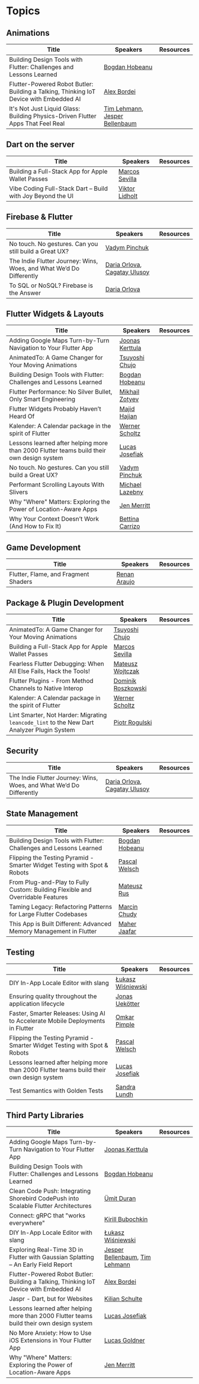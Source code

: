 # Topics


## Animations

| Title | Speakers | Resources |
| ----- | -------- | --------- |
| Building Design Tools with Flutter: Challenges and Lessons Learned | [Bogdan Hobeanu](https://github.com/bizz84/ftcon24eu_talks/blob/main/Speakers.md#bogdan-hobeanu) |  |
| Flutter-Powered Robot Butler: Building a Talking, Thinking IoT Device with Embedded AI | [Alex Bordei](https://github.com/bizz84/ftcon24eu_talks/blob/main/Speakers.md#alex-bordei) |  |
| It's Not Just Liquid Glass: Building Physics-Driven Flutter Apps That Feel Real | [Tim Lehmann](https://github.com/bizz84/ftcon24eu_talks/blob/main/Speakers.md#tim-lehmann), [Jesper Bellenbaum](https://github.com/bizz84/ftcon24eu_talks/blob/main/Speakers.md#jesper-bellenbaum) |  |
## Dart on the server

| Title | Speakers | Resources |
| ----- | -------- | --------- |
| Building a Full-Stack App for Apple Wallet Passes | [Marcos Sevilla](https://github.com/bizz84/ftcon24eu_talks/blob/main/Speakers.md#marcos-sevilla) |  |
| Vibe Coding Full-Stack Dart – Build with Joy Beyond the UI | [Viktor Lidholt](https://github.com/bizz84/ftcon24eu_talks/blob/main/Speakers.md#viktor-lidholt) |  |
## Firebase & Flutter

| Title | Speakers | Resources |
| ----- | -------- | --------- |
| No touch. No gestures. Can you still build a Great UX? | [Vadym Pinchuk](https://github.com/bizz84/ftcon24eu_talks/blob/main/Speakers.md#vadym-pinchuk) |  |
| The Indie Flutter Journey: Wins, Woes, and What We’d Do Differently | [Daria Orlova](https://github.com/bizz84/ftcon24eu_talks/blob/main/Speakers.md#daria-orlova), [Cagatay Ulusoy](https://github.com/bizz84/ftcon24eu_talks/blob/main/Speakers.md#cagatay-ulusoy) |  |
| To SQL or NoSQL? Firebase is the Answer | [Daria Orlova](https://github.com/bizz84/ftcon24eu_talks/blob/main/Speakers.md#daria-orlova) |  |
## Flutter Widgets & Layouts

| Title | Speakers | Resources |
| ----- | -------- | --------- |
| Adding Google Maps Turn-by-Turn Navigation to Your Flutter App | [Joonas Kerttula](https://github.com/bizz84/ftcon24eu_talks/blob/main/Speakers.md#joonas-kerttula) |  |
| AnimatedTo: A Game Changer for Your Moving Animations | [Tsuyoshi Chujo](https://github.com/bizz84/ftcon24eu_talks/blob/main/Speakers.md#tsuyoshi-chujo) |  |
| Building Design Tools with Flutter: Challenges and Lessons Learned | [Bogdan Hobeanu](https://github.com/bizz84/ftcon24eu_talks/blob/main/Speakers.md#bogdan-hobeanu) |  |
| Flutter Performance: No Silver Bullet, Only Smart Engineering | [Mikhail Zotyev](https://github.com/bizz84/ftcon24eu_talks/blob/main/Speakers.md#mikhail-zotyev) |  |
| Flutter Widgets Probably Haven’t Heard Of | [Majid Hajian](https://github.com/bizz84/ftcon24eu_talks/blob/main/Speakers.md#majid-hajian) |  |
| Kalender: A Calendar package in the spirit of Flutter | [Werner Scholtz](https://github.com/bizz84/ftcon24eu_talks/blob/main/Speakers.md#werner-scholtz) |  |
| Lessons learned after helping more than 2000 Flutter teams build their own design system | [Lucas Josefiak](https://github.com/bizz84/ftcon24eu_talks/blob/main/Speakers.md#lucas-josefiak) |  |
| No touch. No gestures. Can you still build a Great UX? | [Vadym Pinchuk](https://github.com/bizz84/ftcon24eu_talks/blob/main/Speakers.md#vadym-pinchuk) |  |
| Performant Scrolling Layouts With Slivers | [Michael Lazebny](https://github.com/bizz84/ftcon24eu_talks/blob/main/Speakers.md#michael-lazebny) |  |
| Why "Where" Matters: Exploring the Power of Location-Aware Apps | [Jen Merritt](https://github.com/bizz84/ftcon24eu_talks/blob/main/Speakers.md#jen-merritt) |  |
| Why Your Context Doesn’t Work (And How to Fix It) | [Bettina Carrizo](https://github.com/bizz84/ftcon24eu_talks/blob/main/Speakers.md#bettina-carrizo) |  |
## Game Development

| Title | Speakers | Resources |
| ----- | -------- | --------- |
| Flutter, Flame, and Fragment Shaders | [Renan Araujo](https://github.com/bizz84/ftcon24eu_talks/blob/main/Speakers.md#renan-araujo) |  |
## Package & Plugin Development

| Title | Speakers | Resources |
| ----- | -------- | --------- |
| AnimatedTo: A Game Changer for Your Moving Animations | [Tsuyoshi Chujo](https://github.com/bizz84/ftcon24eu_talks/blob/main/Speakers.md#tsuyoshi-chujo) |  |
| Building a Full-Stack App for Apple Wallet Passes | [Marcos Sevilla](https://github.com/bizz84/ftcon24eu_talks/blob/main/Speakers.md#marcos-sevilla) |  |
| Fearless Flutter Debugging: When All Else Fails, Hack the Tools! | [Mateusz Wojtczak](https://github.com/bizz84/ftcon24eu_talks/blob/main/Speakers.md#mateusz-wojtczak) |  |
| Flutter Plugins - From Method Channels to Native Interop | [Dominik Roszkowski](https://github.com/bizz84/ftcon24eu_talks/blob/main/Speakers.md#dominik-roszkowski) |  |
| Kalender: A Calendar package in the spirit of Flutter | [Werner Scholtz](https://github.com/bizz84/ftcon24eu_talks/blob/main/Speakers.md#werner-scholtz) |  |
| Lint Smarter, Not Harder: Migrating `leancode_lint` to the New Dart Analyzer Plugin System | [Piotr Rogulski](https://github.com/bizz84/ftcon24eu_talks/blob/main/Speakers.md#piotr-rogulski) |  |
## Security

| Title | Speakers | Resources |
| ----- | -------- | --------- |
| The Indie Flutter Journey: Wins, Woes, and What We’d Do Differently | [Daria Orlova](https://github.com/bizz84/ftcon24eu_talks/blob/main/Speakers.md#daria-orlova), [Cagatay Ulusoy](https://github.com/bizz84/ftcon24eu_talks/blob/main/Speakers.md#cagatay-ulusoy) |  |
## State Management

| Title | Speakers | Resources |
| ----- | -------- | --------- |
| Building Design Tools with Flutter: Challenges and Lessons Learned | [Bogdan Hobeanu](https://github.com/bizz84/ftcon24eu_talks/blob/main/Speakers.md#bogdan-hobeanu) |  |
| Flipping the Testing Pyramid - Smarter Widget Testing with Spot & Robots | [Pascal Welsch](https://github.com/bizz84/ftcon24eu_talks/blob/main/Speakers.md#pascal-welsch) |  |
| From Plug-and-Play to Fully Custom: Building Flexible and Overridable Features | [Mateusz Rus](https://github.com/bizz84/ftcon24eu_talks/blob/main/Speakers.md#mateusz-rus) |  |
| Taming Legacy: Refactoring Patterns for Large Flutter Codebases | [Marcin Chudy](https://github.com/bizz84/ftcon24eu_talks/blob/main/Speakers.md#marcin-chudy) |  |
| This App is Built Different: Advanced Memory Management in Flutter | [Maher Jaafar](https://github.com/bizz84/ftcon24eu_talks/blob/main/Speakers.md#maher-jaafar) |  |
## Testing

| Title | Speakers | Resources |
| ----- | -------- | --------- |
| DIY In-App Locale Editor with slang | [Łukasz Wiśniewski](https://github.com/bizz84/ftcon24eu_talks/blob/main/Speakers.md#łukasz-wiśniewski) |  |
| Ensuring quality throughout the application lifecycle | [Jonas Uekötter](https://github.com/bizz84/ftcon24eu_talks/blob/main/Speakers.md#jonas-uekötter) |  |
| Faster, Smarter Releases: Using AI to Accelerate Mobile Deployments in Flutter | [Omkar Pimple](https://github.com/bizz84/ftcon24eu_talks/blob/main/Speakers.md#omkar-pimple) |  |
| Flipping the Testing Pyramid - Smarter Widget Testing with Spot & Robots | [Pascal Welsch](https://github.com/bizz84/ftcon24eu_talks/blob/main/Speakers.md#pascal-welsch) |  |
| Lessons learned after helping more than 2000 Flutter teams build their own design system | [Lucas Josefiak](https://github.com/bizz84/ftcon24eu_talks/blob/main/Speakers.md#lucas-josefiak) |  |
| Test Semantics with Golden Tests | [Sandra Lundh](https://github.com/bizz84/ftcon24eu_talks/blob/main/Speakers.md#sandra-lundh) |  |
## Third Party Libraries

| Title | Speakers | Resources |
| ----- | -------- | --------- |
| Adding Google Maps Turn-by-Turn Navigation to Your Flutter App | [Joonas Kerttula](https://github.com/bizz84/ftcon24eu_talks/blob/main/Speakers.md#joonas-kerttula) |  |
| Building Design Tools with Flutter: Challenges and Lessons Learned | [Bogdan Hobeanu](https://github.com/bizz84/ftcon24eu_talks/blob/main/Speakers.md#bogdan-hobeanu) |  |
| Clean Code Push: Integrating Shorebird CodePush into Scalable Flutter Architectures | [Ümit Duran](https://github.com/bizz84/ftcon24eu_talks/blob/main/Speakers.md#ümit-duran) |  |
| Connect: gRPC that "works everywhere" | [Kirill Bubochkin](https://github.com/bizz84/ftcon24eu_talks/blob/main/Speakers.md#kirill-bubochkin) |  |
| DIY In-App Locale Editor with slang | [Łukasz Wiśniewski](https://github.com/bizz84/ftcon24eu_talks/blob/main/Speakers.md#łukasz-wiśniewski) |  |
| Exploring Real-Time 3D in Flutter with Gaussian Splatting – An Early Field Report | [Jesper Bellenbaum](https://github.com/bizz84/ftcon24eu_talks/blob/main/Speakers.md#jesper-bellenbaum), [Tim Lehmann](https://github.com/bizz84/ftcon24eu_talks/blob/main/Speakers.md#tim-lehmann) |  |
| Flutter-Powered Robot Butler: Building a Talking, Thinking IoT Device with Embedded AI | [Alex Bordei](https://github.com/bizz84/ftcon24eu_talks/blob/main/Speakers.md#alex-bordei) |  |
| Jaspr - Dart, but for Websites | [Kilian Schulte](https://github.com/bizz84/ftcon24eu_talks/blob/main/Speakers.md#kilian-schulte) |  |
| Lessons learned after helping more than 2000 Flutter teams build their own design system | [Lucas Josefiak](https://github.com/bizz84/ftcon24eu_talks/blob/main/Speakers.md#lucas-josefiak) |  |
| No More Anxiety: How to Use iOS Extensions in Your Flutter App | [Lucas Goldner](https://github.com/bizz84/ftcon24eu_talks/blob/main/Speakers.md#lucas-goldner) |  |
| Why "Where" Matters: Exploring the Power of Location-Aware Apps | [Jen Merritt](https://github.com/bizz84/ftcon24eu_talks/blob/main/Speakers.md#jen-merritt) |  |
